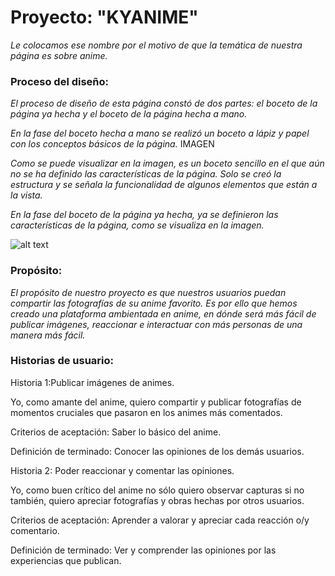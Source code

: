 # Proyecto: "KYANIME"
_Le colocamos ese nombre por el motivo de que la temática de nuestra página es sobre anime._ 

### Proceso del diseño:
_El proceso de diseño de esta página constó de dos partes: el boceto de la página ya hecha y el boceto de la página hecha a mano._

_En la fase del boceto hecha a mano se realizó un boceto a lápiz y papel con los conceptos básicos de la página._
IMAGEN

_Como se puede visualizar en la imagen, es un boceto sencillo en el que aún no se ha definido las características de la página. Solo se creó la estructura y se señala la funcionalidad de algunos elementos que están a la vista._

_En la fase del boceto de la página ya hecha, ya se definieron las características de la página, como se visualiza en la imagen._

![alt text](https://github.com/Samy667/Red-Social/edit/main/README.md/blob:https://web.whatsapp.com/91f8066c-d00b-4ee5-b454-140cb07d139c)

### Propósito:
_El propósito de nuestro proyecto es que nuestros usuarios puedan compartir las fotografías de su anime favorito. Es por ello que hemos creado una plataforma ambientada en anime, en dónde será más fácil de publicar imágenes, reaccionar e interactuar con más personas de una manera más fácil._

### Historias de usuario:
Historia 1:Publicar imágenes de animes.

Yo, como amante del anime, quiero compartir y publicar fotografías de momentos cruciales que pasaron en los animes más comentados.

Criterios de aceptación: Saber lo básico del anime.

Definición de terminado: Conocer las opiniones de los demás usuarios.

Historia 2: Poder reaccionar y comentar las opiniones.

Yo, como buen crítico del anime no sólo quiero observar capturas si no también, quiero apreciar fotografías y obras hechas por otros usuarios.

Criterios de aceptación: Aprender a valorar y apreciar cada reacción o/y comentario.

Definición de terminado: Ver y comprender las opiniones por las experiencias que publican.
